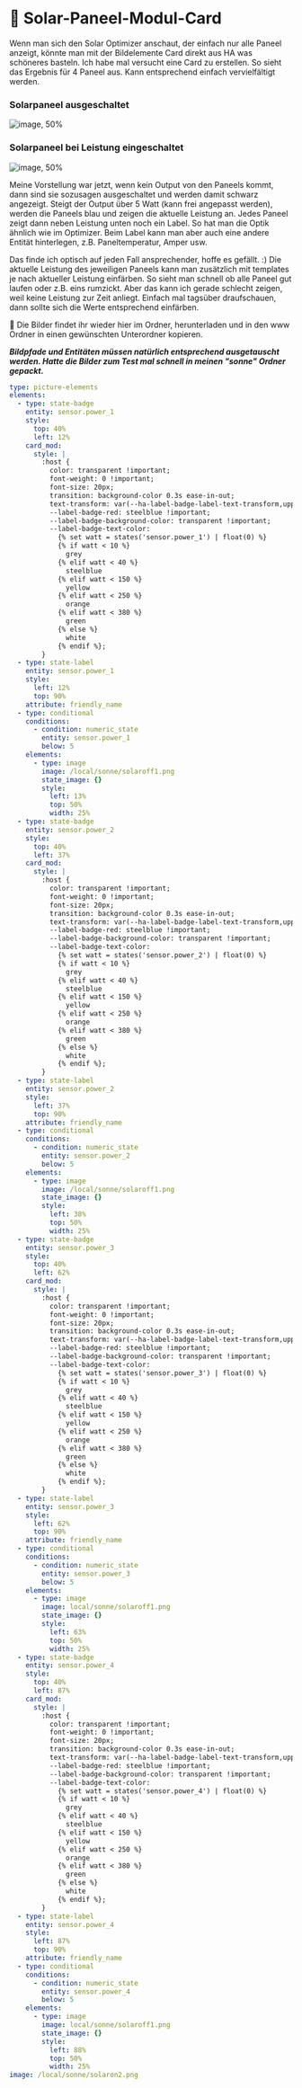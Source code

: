 # 🌅 Solar-Paneel-Modul-Card

Wenn man sich den Solar Optimizer anschaut, der einfach nur alle Paneel anzeigt, könnte man mit der Bildelemente Card direkt aus HA was schöneres basteln. Ich habe mal versucht eine Card zu erstellen. So sieht das Ergebnis für 4 Paneel aus. Kann entsprechend einfach vervielfältigt werden.

### Solarpaneel ausgeschaltet
![image, 50%](https://github.com/user-attachments/assets/08720a9e-1885-4dae-a351-06d8e58a307a)


### Solarpaneel bei Leistung eingeschaltet
![image, 50%](https://github.com/user-attachments/assets/d7b7a951-cbab-47c0-b3bf-8e4fc3eb2761)


Meine Vorstellung war jetzt, wenn kein Output von den Paneels kommt, dann sind sie sozusagen ausgeschaltet und werden damit schwarz angezeigt. Steigt der Output über 5 Watt (kann frei angepasst werden), werden die Paneels blau und zeigen die aktuelle Leistung an. Jedes Paneel zeigt dann neben Leistung unten noch ein Label. So hat man die Optik ähnlich wie im Optimizer. Beim Label kann man aber auch eine andere Entität hinterlegen, z.B. Paneltemperatur, Amper usw. 

Das finde ich optisch auf jeden Fall ansprechender, hoffe es gefällt. :) Die aktuelle Leistung des jeweiligen Paneels kann man zusätzlich mit templates je nach aktueller Leistung einfärben. So sieht man schnell ob alle Paneel gut laufen oder z.B. eins rumzickt. Aber das kann ich gerade schlecht zeigen, weil keine Leistung zur Zeit anliegt. Einfach mal tagsüber draufschauen, dann sollte sich die Werte entsprechend einfärben.

📌 Die Bilder findet ihr wieder hier im Ordner, herunterladen und in den www Ordner in einen gewünschten Unterordner kopieren.

***Bildpfade und Entitäten müssen natürlich entsprechend ausgetauscht werden. Hatte die Bilder zum Test mal schnell in meinen "sonne" Ordner gepackt.***

```yaml
type: picture-elements
elements:
  - type: state-badge
    entity: sensor.power_1
    style:
      top: 40%
      left: 12%
    card_mod:
      style: |
        :host {
          color: transparent !important;
          font-weight: 0 !important;
          font-size: 20px;
          transition: background-color 0.3s ease-in-out;
          text-transform: var(--ha-label-badge-label-text-transform,uppercase);
          --label-badge-red: steelblue !important;
          --label-badge-background-color: transparent !important;
          --label-badge-text-color: 
            {% set watt = states('sensor.power_1') | float(0) %}
            {% if watt < 10 %}
              grey
            {% elif watt < 40 %}
              steelblue
            {% elif watt < 150 %}
              yellow
            {% elif watt < 250 %}
              orange
            {% elif watt < 380 %}
              green
            {% else %}
              white
            {% endif %};
        }
  - type: state-label
    entity: sensor.power_1
    style:
      left: 12%
      top: 90%
    attribute: friendly_name
  - type: conditional
    conditions:
      - condition: numeric_state
        entity: sensor.power_1
        below: 5
    elements:
      - type: image
        image: /local/sonne/solaroff1.png
        state_image: {}
        style:
          left: 13%
          top: 50%
          width: 25%
  - type: state-badge
    entity: sensor.power_2
    style:
      top: 40%
      left: 37%
    card_mod:
      style: |
        :host {
          color: transparent !important;
          font-weight: 0 !important;
          font-size: 20px;
          transition: background-color 0.3s ease-in-out;
          text-transform: var(--ha-label-badge-label-text-transform,uppercase);
          --label-badge-red: steelblue !important;
          --label-badge-background-color: transparent !important;
          --label-badge-text-color: 
            {% set watt = states('sensor.power_2') | float(0) %}
            {% if watt < 10 %}
              grey
            {% elif watt < 40 %}
              steelblue
            {% elif watt < 150 %}
              yellow
            {% elif watt < 250 %}
              orange
            {% elif watt < 380 %}
              green
            {% else %}
              white
            {% endif %};
        }
  - type: state-label
    entity: sensor.power_2
    style:
      left: 37%
      top: 90%
    attribute: friendly_name
  - type: conditional
    conditions:
      - condition: numeric_state
        entity: sensor.power_2
        below: 5
    elements:
      - type: image
        image: /local/sonne/solaroff1.png
        state_image: {}
        style:
          left: 38%
          top: 50%
          width: 25%
  - type: state-badge
    entity: sensor.power_3
    style:
      top: 40%
      left: 62%
    card_mod:
      style: |
        :host {
          color: transparent !important;
          font-weight: 0 !important;
          font-size: 20px;
          transition: background-color 0.3s ease-in-out;
          text-transform: var(--ha-label-badge-label-text-transform,uppercase);
          --label-badge-red: steelblue !important;
          --label-badge-background-color: transparent !important;
          --label-badge-text-color: 
            {% set watt = states('sensor.power_3') | float(0) %}
            {% if watt < 10 %}
              grey
            {% elif watt < 40 %}
              steelblue
            {% elif watt < 150 %}
              yellow
            {% elif watt < 250 %}
              orange
            {% elif watt < 380 %}
              green
            {% else %}
              white
            {% endif %};
        }
  - type: state-label
    entity: sensor.power_3
    style:
      left: 62%
      top: 90%
    attribute: friendly_name
  - type: conditional
    conditions:
      - condition: numeric_state
        entity: sensor.power_3
        below: 5
    elements:
      - type: image
        image: local/sonne/solaroff1.png
        state_image: {}
        style:
          left: 63%
          top: 50%
          width: 25%
  - type: state-badge
    entity: sensor.power_4
    style:
      top: 40%
      left: 87%
    card_mod:
      style: |
        :host {
          color: transparent !important;
          font-weight: 0 !important;
          font-size: 20px;
          transition: background-color 0.3s ease-in-out;
          text-transform: var(--ha-label-badge-label-text-transform,uppercase);
          --label-badge-red: steelblue !important;
          --label-badge-background-color: transparent !important;
          --label-badge-text-color: 
            {% set watt = states('sensor.power_4') | float(0) %}
            {% if watt < 10 %}
              grey
            {% elif watt < 40 %}
              steelblue
            {% elif watt < 150 %}
              yellow
            {% elif watt < 250 %}
              orange
            {% elif watt < 380 %}
              green
            {% else %}
              white
            {% endif %};
        }
  - type: state-label
    entity: sensor.power_4
    style:
      left: 87%
      top: 90%
    attribute: friendly_name
  - type: conditional
    conditions:
      - condition: numeric_state
        entity: sensor.power_4
        below: 5
    elements:
      - type: image
        image: local/sonne/solaroff1.png
        state_image: {}
        style:
          left: 88%
          top: 50%
          width: 25%
image: /local/sonne/solaron2.png

```
